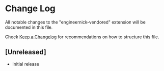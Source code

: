 # Change Log

All notable changes to the "engineernick-vendored" extension will be documented in this file.

Check [Keep a Changelog](http://keepachangelog.com/) for recommendations on how to structure this file.

## [Unreleased]

- Initial release